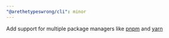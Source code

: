 ```yaml
---
"@arethetypeswrong/cli": minor
---
```


Add support for multiple package managers like [pnpm](https://pnpm.io/) and [yarn](https://yarnpkg.com/)
